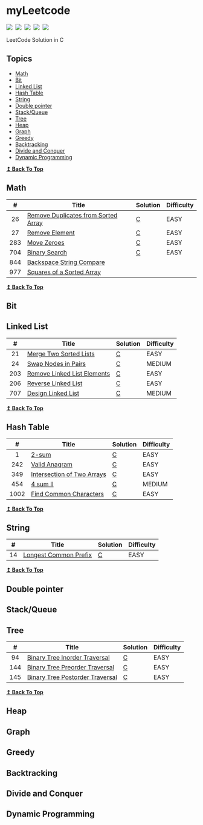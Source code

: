 # myLeetcode

![](https://img.shields.io/badge/SOLVED-18-green)&nbsp;
![](https://img.shields.io/badge/EASY-15-orange)&nbsp;
![](https://img.shields.io/badge/MEDIUM-3-red)&nbsp;
![](https://img.shields.io/badge/LANGUAGE-C-blue)&nbsp;
![](https://img.shields.io/badge/LANGUAGE-C%2B%2B-9cf)

LeetCode Solution in C

## Topics
- [Math](#math)
- [Bit](#bit)
- [Linked List](#linked-list)
- [Hash Table](#hash-table)
- [String](#string)
- [Double pointer](#Double-pointer)
- [Stack/Queue](#stackqueue)
- [Tree](#tree)
- [Heap](#heap)
- [Graph](#graph)
- [Greedy](#greedy)
- [Backtracking](#backtracking)
- [Divide and Conquer](#divide-and-conquer)
- [Dynamic Programming](#dynamic-programming)

<div>
  <b><a href="#topics">↥ Back To Top</a></b>
</div>

## Math
| # | Title | Solution | Difficulty |
|:-:|-|-|-|
|26|[Remove Duplicates from Sorted Array](https://leetcode.com/problems/remove-duplicates-from-sorted-array/)|[C](math/remove-duplicates-from-sorted-array/remove-duplicates-from-sorted-array.c)|EASY|
|27|[Remove Element](https://leetcode.com/problems/remove-element/)|[C](math/remove-element/remove-element.c)|EASY|
|283|[Move Zeroes](https://leetcode.com/problems/move-zeroes/)|[C](math/move-element/move-element.c)|EASY|
|704|[Binary Search](https://leetcode.com/problems/binary-search/)|[C](math/binary-search/binary-search.c)|EASY|
|844|[Backspace String Compare](https://leetcode.com/problems/backspace-string-compare/)|||
|977|[Squares of a Sorted Array](https://leetcode.com/problems/squares-of-a-sorted-array/)|||

<div>
  <b><a href="#topics">↥ Back To Top</a></b>
</div>

## Bit


## Linked List
| # | Title | Solution | Difficulty |
|:-:|-|-|-|
|21|[Merge Two Sorted Lists](https://leetcode.com/problems/merge-two-sorted-lists/)|[C](link-list/Merge-Two-Sorted-Lists/merge-two-sorted-list.c)|EASY|
|24|[Swap Nodes in Pairs](https://leetcode.com/problems/swap-nodes-in-pairs/)|[C](link-list/swap-nodes-in-pairs/swap-nodes-in-pairs.c)|MEDIUM|
|203|[Remove Linked List Elements](https://leetcode.com/problems/remove-linked-list-elements/)|[C](link-list/remove-linked-list-elements/remove-linked-list-elements.c)|EASY|
|206|[Reverse Linked List](https://leetcode.com/problems/reverse-linked-list/submissions/)|[C](link-list/reverse-linked-list/reverse-linked-list.c)|EASY|
|707|[Design Linked List](https://leetcode.com/problems/design-linked-list/)|[C](link-list/design-linked-list/design-linked-list.c)|MEDIUM|

<div>
  <b><a href="#topics">↥ Back To Top</a></b>
</div>

## Hash Table
| # | Title | Solution | Difficulty |
|:-:|-|-|-|
|1|[2-sum](https://leetcode.com/problems/two-sum/)|[C](/hash-table/2-sum/2-sum.c)|EASY|
|242|[Valid Anagram](https://leetcode.com/problems/valid-anagram/)|[C](hash-table/valid-anagram/valid-anagram.c)|EASY|
|349|[Intersection of Two Arrays](https://leetcode.com/problems/intersection-of-two-arrays/)|[C](hash-table/intersection-of-two-arrays/intersection-of-two-arrays.c)|EASY|
|454|[4 sum II](https://leetcode.com/problems/4sum-ii/)|[C](/hash-table/4sumII/4sumII.c)|MEDIUM|
|1002|[Find Common Characters](https://leetcode.com/problems/find-common-characters/)|[C](hash-table/find-common-characters/find-common-characters.c)|EASY|


<div>
  <b><a href="#topics">↥ Back To Top</a></b>
</div>


## String
| # | Title | Solution | Difficulty |
|:-:|-|-|-|
|14|[Longest Common Prefix](https://leetcode.com/problems/longest-common-prefix/)|[C](/tree/Binary%20Tree%20Preorder%20Traversal/Binary-Tree-Preorder-Traversal.c)|EASY|

<div>
  <b><a href="#topics">↥ Back To Top</a></b>
</div>

## Double pointer


## Stack/Queue


## Tree
| # | Title | Solution | Difficulty |
|:-:|-|-|-|
|94|[Binary Tree Inorder Traversal](https://leetcode.com/problems/binary-tree-inorder-traversal/)|[C](/tree/Binary%20Tree%20Inorder%20Traversal/Binary-Tree-Inorder-Traversal.c)|EASY|
|144|[Binary Tree Preorder Traversal](https://leetcode.com/problems/binary-tree-preorder-traversal/submissions/)|[C](/tree/Binary%20Tree%20Preorder%20Traversal/Binary-Tree-Preorder-Traversal.c)|EASY|
|145|[Binary Tree Postorder Traversal](https://leetcode.com/problems/binary-tree-postorder-traversal/)|[C](/tree/Binary%20Tree%20Postorder%20Traversal/Binary-Tree-Postorder-Traversal.c)|EASY|

<div>
  <b><a href="#topics">↥ Back To Top</a></b>
</div>

## Heap


## Graph


## Greedy


## Backtracking


## Divide and Conquer


## Dynamic Programming
